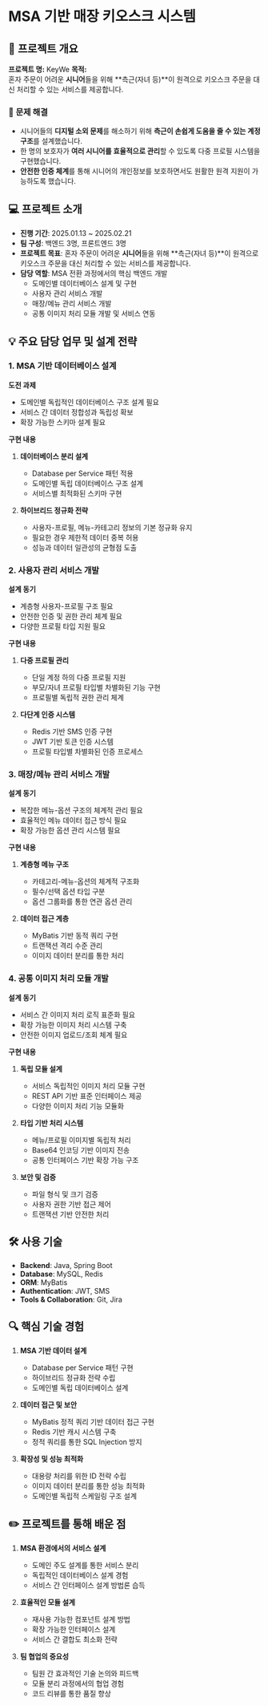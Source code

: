 # MSA 기반 매장 키오스크 시스템

## 📌 프로젝트 개요

**프로젝트 명:** KeyWe
**목적:**  
혼자 주문이 어려운 **시니어**들을 위해 **측근(자녀 등)**이 원격으로 키오스크 주문을 대신 처리할 수 있는 서비스를 제공합니다.  

### 🎯 **문제 해결**
- 시니어들의 **디지털 소외 문제**를 해소하기 위해 **측근이 손쉽게 도움을 줄 수 있는 계정 구조**를 설계했습니다.
- 한 명의 보호자가 **여러 시니어를 효율적으로 관리**할 수 있도록 다중 프로필 시스템을 구현했습니다.
- **안전한 인증 체계**를 통해 시니어의 개인정보를 보호하면서도 원활한 원격 지원이 가능하도록 했습니다.

## 💻 프로젝트 소개
- **진행 기간**: 2025.01.13 ~ 2025.02.21
- **팀 구성**: 백엔드 3명, 프론트엔드 3명
- **프로젝트 목표**: 혼자 주문이 어려운 **시니어**들을 위해 **측근(자녀 등)**이 원격으로 키오스크 주문을 대신 처리할 수 있는 서비스를 제공합니다.
- **담당 역할**: MSA 전환 과정에서의 핵심 백엔드 개발
  - 도메인별 데이터베이스 설계 및 구현
  - 사용자 관리 서비스 개발
  - 매장/메뉴 관리 서비스 개발
  - 공통 이미지 처리 모듈 개발 및 서비스 연동

## 💡 주요 담당 업무 및 설계 전략

### 1. MSA 기반 데이터베이스 설계

**도전 과제**
- 도메인별 독립적인 데이터베이스 구조 설계 필요
- 서비스 간 데이터 정합성과 독립성 확보
- 확장 가능한 스키마 설계 필요

**구현 내용**
1. **데이터베이스 분리 설계**
   - Database per Service 패턴 적용
   - 도메인별 독립 데이터베이스 구조 설계
   - 서비스별 최적화된 스키마 구현

2. **하이브리드 정규화 전략**
   - 사용자-프로필, 메뉴-카테고리 정보의 기본 정규화 유지
   - 필요한 경우 제한적 데이터 중복 허용
   - 성능과 데이터 일관성의 균형점 도출

### 2. 사용자 관리 서비스 개발

**설계 동기**
- 계층형 사용자-프로필 구조 필요
- 안전한 인증 및 권한 관리 체계 필요
- 다양한 프로필 타입 지원 필요

**구현 내용**
1. **다중 프로필 관리**
   - 단일 계정 하의 다중 프로필 지원
   - 부모/자녀 프로필 타입별 차별화된 기능 구현
   - 프로필별 독립적 권한 관리 체계

2. **다단계 인증 시스템**
   - Redis 기반 SMS 인증 구현
   - JWT 기반 토큰 인증 시스템
   - 프로필 타입별 차별화된 인증 프로세스

### 3. 매장/메뉴 관리 서비스 개발

**설계 동기**
- 복잡한 메뉴-옵션 구조의 체계적 관리 필요
- 효율적인 메뉴 데이터 접근 방식 필요
- 확장 가능한 옵션 관리 시스템 필요

**구현 내용**
1. **계층형 메뉴 구조**
   - 카테고리-메뉴-옵션의 체계적 구조화
   - 필수/선택 옵션 타입 구분
   - 옵션 그룹화를 통한 연관 옵션 관리

2. **데이터 접근 계층**
   - MyBatis 기반 동적 쿼리 구현
   - 트랜잭션 격리 수준 관리
   - 이미지 데이터 분리를 통한 처리

### 4. 공통 이미지 처리 모듈 개발

**설계 동기**
- 서비스 간 이미지 처리 로직 표준화 필요
- 확장 가능한 이미지 처리 시스템 구축
- 안전한 이미지 업로드/조회 체계 필요

**구현 내용**
1. **독립 모듈 설계**
   - 서비스 독립적인 이미지 처리 모듈 구현
   - REST API 기반 표준 인터페이스 제공
   - 다양한 이미지 처리 기능 모듈화

2. **타입 기반 처리 시스템**
   - 메뉴/프로필 이미지별 독립적 처리
   - Base64 인코딩 기반 이미지 전송
   - 공통 인터페이스 기반 확장 가능 구조

3. **보안 및 검증**
   - 파일 형식 및 크기 검증
   - 사용자 권한 기반 접근 제어
   - 트랜잭션 기반 안전한 처리

## 🛠 사용 기술
- **Backend**: Java, Spring Boot
- **Database**: MySQL, Redis
- **ORM**: MyBatis
- **Authentication**: JWT, SMS
- **Tools & Collaboration**: Git, Jira

## 🔍 핵심 기술 경험
1. **MSA 기반 데이터 설계**
   - Database per Service 패턴 구현
   - 하이브리드 정규화 전략 수립
   - 도메인별 독립 데이터베이스 설계

2. **데이터 접근 및 보안**
   - MyBatis 정적 쿼리 기반 데이터 접근 구현
   - Redis 기반 캐시 시스템 구축
   - 정적 쿼리를 통한 SQL Injection 방지

3. **확장성 및 성능 최적화**
   - 대용량 처리를 위한 ID 전략 수립
   - 이미지 데이터 분리를 통한 성능 최적화
   - 도메인별 독립적 스케일링 구조 설계

## ✏️ 프로젝트를 통해 배운 점
1. **MSA 환경에서의 서비스 설계**
   - 도메인 주도 설계를 통한 서비스 분리
   - 독립적인 데이터베이스 설계 경험
   - 서비스 간 인터페이스 설계 방법론 습득

2. **효율적인 모듈 설계**
   - 재사용 가능한 컴포넌트 설계 방법
   - 확장 가능한 인터페이스 설계
   - 서비스 간 결합도 최소화 전략

3. **팀 협업의 중요성**
   - 팀원 간 효과적인 기술 논의와 피드백
   - 모듈 분리 과정에서의 협업 경험
   - 코드 리뷰를 통한 품질 향상